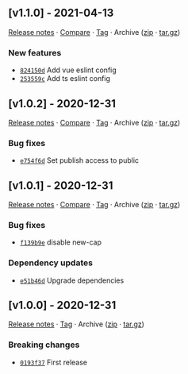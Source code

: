 ## [v1.1.0] - 2021-04-13

[Release notes](https://github.com/betahuhn/config/releases/tag/v1.1.0) · [Compare](https://github.com/betahuhn/config/compare/v1.0.2...v1.1.0) · [Tag](https://github.com/betahuhn/config/tree/v1.1.0) · Archive ([zip](https://github.com/betahuhn/config/archive/v1.1.0.zip) · [tar.gz](https://github.com/betahuhn/config/archive/v1.1.0.tar.gz))

### New features

- [`824150d`](https://github.com/betahuhn/config/commit/824150d)  Add vue eslint config
- [`253559c`](https://github.com/betahuhn/config/commit/253559c)  Add ts eslint config

## [v1.0.2] - 2020-12-31

[Release notes](https://github.com/betahuhn/config/releases/tag/v1.0.2) · [Compare](https://github.com/betahuhn/config/compare/v1.0.1...v1.0.2) · [Tag](https://github.com/betahuhn/config/tree/v1.0.2) · Archive ([zip](https://github.com/betahuhn/config/archive/v1.0.2.zip) · [tar.gz](https://github.com/betahuhn/config/archive/v1.0.2.tar.gz))

### Bug fixes

- [`e754f6d`](https://github.com/betahuhn/config/commit/e754f6d)  Set publish access to public

## [v1.0.1] - 2020-12-31

[Release notes](https://github.com/betahuhn/config/releases/tag/v1.0.1) · [Compare](https://github.com/betahuhn/config/compare/v1.0.0...v1.0.1) · [Tag](https://github.com/betahuhn/config/tree/v1.0.1) · Archive ([zip](https://github.com/betahuhn/config/archive/v1.0.1.zip) · [tar.gz](https://github.com/betahuhn/config/archive/v1.0.1.tar.gz))

### Bug fixes

- [`f139b9e`](https://github.com/betahuhn/config/commit/f139b9e)  disable new-cap

### Dependency updates

- [`e51b46d`](https://github.com/betahuhn/config/commit/e51b46d)  Upgrade dependencies

## [v1.0.0] - 2020-12-31

[Release notes](https://github.com/betahuhn/config/releases/tag/v1.0.0) · [Tag](https://github.com/betahuhn/config/tree/v1.0.0) · Archive ([zip](https://github.com/betahuhn/config/archive/v1.0.0.zip) · [tar.gz](https://github.com/betahuhn/config/archive/v1.0.0.tar.gz))

### Breaking changes

- [`0193f37`](https://github.com/betahuhn/config/commit/0193f37)  First release
